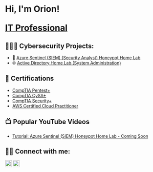 <h1>Hi, I'm Orion! <br/>

  <a href="https://www.linkedin.com/in/orion-foley/">IT Professional</a>

<h2>👨🏾‍💻 Cybersecurity Projects:</h2>

- 🍯 [Azure Sentinel (SIEM) (Security Analyst) Honeypot Home Lab](https://github.com/portfoleyo/AzureSentinelLab/)
- 🌐 [Active Directory Home Lab (System Administration)](https://github.com/portfoleyo/ActiveDirectoryHomeLab)

<h2>📄 Certifications</h2>

- [CompTIA Pentest+](https://www.credly.com/badges/5963e552-0617-4e58-b131-517573023e2f/public_url)
- [CompTIA CySA+](https://www.credly.com/badges/044121cf-207d-4cab-975c-b51300f4b7f5)
- [CompTIA Security+](https://www.credly.com/badges/33ec208e-4ef4-4368-b082-3243edf9c05f)
- [AWS Certified Cloud Practitioner](https://www.credly.com/badges/27088474-2dcc-4139-99b7-855af4741055/linked_in_profile)
  
<h2>📺 Popular YouTube Videos</h2>

- [Tutorial: Azure Sentinel (SIEM) Honeypot Home Lab - Coming Soon](input_tutorial)


<h2> 🤳🏾 Connect with me:</h2>

[<img align="left" alt="orion-foley | YouTube" width="22px" src="https://cdn.jsdelivr.net/npm/simple-icons@v3/icons/youtube.svg" />][youtube]
[<img align="left" alt="orion-foley | LinkedIn" width="22px" src="https://cdn.jsdelivr.net/npm/simple-icons@v3/icons/linkedin.svg" />][linkedin]

[youtube]: https://www.youtube.com/c/inputyoutubelink
[linkedin]: https://linkedin.com/in/orion-foley

<!--
**portfoleyo/portfoleyo** is a ✨ _special_ ✨ repository because its `README.md` (this file) appears on your GitHub profile.

Here are some ideas to get you started:

- 🔭 I’m currently working on ...
- 🌱 I’m currently learning ...
- 👯 I’m looking to collaborate on ...
- 🤔 I’m looking for help with ...
- 💬 Ask me about ...
- 📫 How to reach me: ...
- 😄 Pronouns: ...
- ⚡ Fun fact: ...
-->
